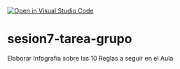 [![Open in Visual Studio Code](https://classroom.github.com/assets/open-in-vscode-718a45dd9cf7e7f842a935f5ebbe5719a5e09af4491e668f4dbf3b35d5cca122.svg)](https://classroom.github.com/online_ide?assignment_repo_id=11039383&assignment_repo_type=AssignmentRepo)
# sesion7-tarea-grupo

Elaborar Infografía sobre las 10 Reglas a seguir en el Aula
